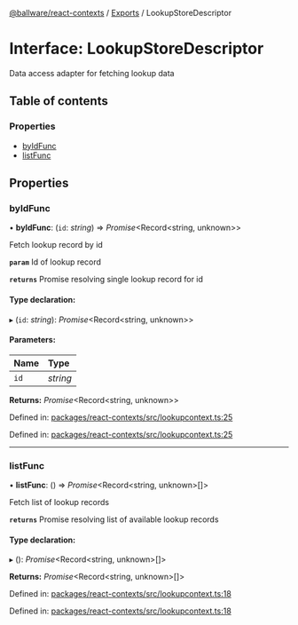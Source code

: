 [@ballware/react-contexts](../README.md) / [Exports](../modules.md) / LookupStoreDescriptor

# Interface: LookupStoreDescriptor

Data access adapter for fetching lookup data

## Table of contents

### Properties

- [byIdFunc](lookupstoredescriptor.md#byidfunc)
- [listFunc](lookupstoredescriptor.md#listfunc)

## Properties

### byIdFunc

• **byIdFunc**: (`id`: *string*) => *Promise*<Record<string, unknown\>\>

Fetch lookup record by id

**`param`** Id of lookup record

**`returns`** Promise resolving single lookup record for id

#### Type declaration:

▸ (`id`: *string*): *Promise*<Record<string, unknown\>\>

#### Parameters:

Name | Type |
:------ | :------ |
`id` | *string* |

**Returns:** *Promise*<Record<string, unknown\>\>

Defined in: [packages/react-contexts/src/lookupcontext.ts:25](https://github.com/ballware/ballware-client/blob/f0c9e54/packages/react-contexts/src/lookupcontext.ts#L25)

Defined in: [packages/react-contexts/src/lookupcontext.ts:25](https://github.com/ballware/ballware-client/blob/f0c9e54/packages/react-contexts/src/lookupcontext.ts#L25)

___

### listFunc

• **listFunc**: () => *Promise*<Record<string, unknown\>[]\>

Fetch list of lookup records

**`returns`** Promise resolving list of available lookup records

#### Type declaration:

▸ (): *Promise*<Record<string, unknown\>[]\>

**Returns:** *Promise*<Record<string, unknown\>[]\>

Defined in: [packages/react-contexts/src/lookupcontext.ts:18](https://github.com/ballware/ballware-client/blob/f0c9e54/packages/react-contexts/src/lookupcontext.ts#L18)

Defined in: [packages/react-contexts/src/lookupcontext.ts:18](https://github.com/ballware/ballware-client/blob/f0c9e54/packages/react-contexts/src/lookupcontext.ts#L18)
